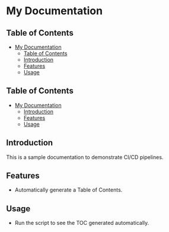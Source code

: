 # My Documentation

## Table of Contents

- [My Documentation](#my-documentation)
  - [Table of Contents](#table-of-contents)
  - [Introduction](#introduction)
  - [Features](#features)
  - [Usage](#usage)


## Table of Contents

- [My Documentation](#my-documentation)
  - [Introduction](#introduction)
  - [Features](#features)
  - [Usage](#usage)


## Introduction
This is a sample documentation to demonstrate CI/CD pipelines.

## Features
- Automatically generate a Table of Contents.

## Usage
- Run the script to see the TOC generated automatically.
